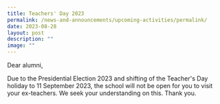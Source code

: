 ```yaml
---
title: Teachers' Day 2023
permalink: /news-and-announcements/upcoming-activities/permalink/
date: 2023-08-28
layout: post
description: ""
image: ""
---
```

Dear alumni,

Due to the Presidential Election 2023 and shifting of the Teacher's Day holiday to 11 September 2023, the school will not be open for you to visit your ex-teachers. We seek your understanding on this. Thank you.
